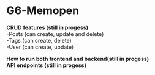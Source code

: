# G6-Memopen

**CRUD features (still in progess)**\
-Posts (can create, update and delete)\
-Tags (can create, delete)\
-User (can create, update)

**How to run both frontend and backend(still in progess)**\
**API endpoints (still in progess)**
